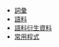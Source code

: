 <!-- docs/_sidebar.md -->

* [詞彙](lexical-items.md)
* [語料](corpus.md)
* [語料衍生資料](corpus-stats.md)
* [常用程式](scripts.md)

